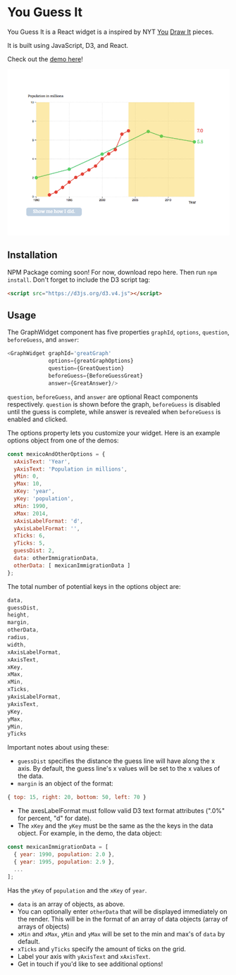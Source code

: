 # You Guess It

You Guess It is a React widget is a inspired by NYT [You](https://www.nytimes.com/interactive/2017/01/15/us/politics/you-draw-obama-legacy.html) [Draw It](https://www.nytimes.com/interactive/2015/05/28/upshot/you-draw-it-how-family-income-affects-childrens-college-chances.html) pieces.

It is built using JavaScript, D3, and React.

Check out the [ demo here](https://calebomusic.github.io/you_guess_it/)!

![You Guess It!](./demo/demo.png)

## Installation

NPM Package coming soon! For now, download repo here. Then run `npm install`. Don't forget to include the D3 script tag:

```html
<script src="https://d3js.org/d3.v4.js"></script>
```

## Usage

The GraphWidget component has five properties `graphId`, `options`, `question`, `beforeGuess`, and `answer`:

```javascript
<GraphWidget graphId='greatGraph'
             options={greatGraphOptions}
             question={GreatQuestion}
             beforeGuess={BeforeGuessGreat}
             answer={GreatAnswer}/>
```

`question`, `beforeGuess`, and `answer` are optional React components respectively. `question` is shown before the graph, `beforeGuess` is disabled until the guess is complete, while answer is revealed when `beforeGuess` is enabled and clicked.

The options property lets you customize your widget. Here is an example options object from one of the demos:

```javascript
const mexicoAndOtherOptions = {
  xAxisText: 'Year',
  yAxisText: 'Population in millions',
  yMin: 0,
  yMax: 10,
  xKey: 'year',
  yKey: 'population',
  xMin: 1990,
  xMax: 2014,
  xAxisLabelFormat: 'd',
  yAxisLabelFormat: '',
  xTicks: 6,
  yTicks: 5,
  guessDist: 2,
  data: otherImmigrationData,
  otherData: [ mexicanImmigrationData ]
};
```

The total number of potential keys in the options object are:

```javascript
data,
guessDist,
height,
margin,
otherData,
radius,
width,
xAxisLabelFormat,
xAxisText,
xKey,
xMax,
xMin,
xTicks,
yAxisLabelFormat,
yAxisText,
yKey,
yMax,
yMin,
yTicks
```

Important notes about using these:
- `guessDist` specifies the distance the guess line will have along the x axis. By default, the guess line's x values will be set to the x values of the data.
- `margin` is an object of the format:
```javascript
{ top: 15, right: 20, bottom: 50, left: 70 }
```
- The axesLabelFormat must follow valid D3 text format attributes (".0%" for percent, "d"  for date).
- The `xKey` and the `yKey` must be the same as the the keys in the data object. For example, in the demo, the data object:
```javascript
const mexicanImmigrationData = [
  { year: 1990, population: 2.0 },
  { year: 1995, population: 2.9 },
  ...
];
```
  Has the `yKey` of `population` and the `xKey` of `year`.
- `data` is an array of objects, as above.
- You can optionally enter `otherData` that will be displayed immediately on the render. This will be in the format of an array of data objects (array of arrays of objects)
- `xMin` and `xMax`, `yMin` and `yMax` will be set to the min and max's of `data` by default.
- `xTicks` and `yTicks` specify the amount of ticks on the grid.
- Label your axis with `yAxisText` and `xAxisText`.
- Get in touch if you'd like to see additional options!
